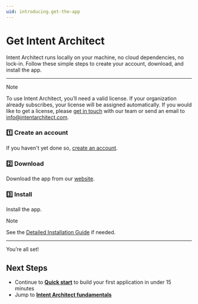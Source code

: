 ```yaml
---
uid: introducing.get-the-app
---
```


# Get Intent Architect

Intent Architect runs locally on your machine, no cloud dependencies, no lock-in.  Follow these simple steps to create your account, download, and install the app.

---

> [!NOTE]
> To use Intent Architect, you’ll need a valid license. If your organization already subscribes, your license will be assigned automatically. If you would like to get a license, please [get in touch](https://intentarchitect.com/#/contact-us) with our team or send an email to [info@intentarchitect.com](mailto:info@intentarchitect.com?subject=Intent%20Architect%20-%20License%20Request).

### 1️⃣ Create an account

If you haven't yet done so, [create an account](https://intentarchitect.com/#/register).

### 2️⃣ Download

Download the app from our [website](https://intentarchitect.com/#/downloads).

### 3️⃣ Install

Install the app.

> [!NOTE]
> See the [Detailed Installation Guide](xref:introducing.installation-guide) if needed.

---

You’re all set!  

## Next Steps

- Continue to **[Quick start](xref:introducing.quickstart)** to build your first application in under 15 minutes
- Jump to **[Intent Architect fundamentals](xref:tutorials.fundamentals-landing-page)**
